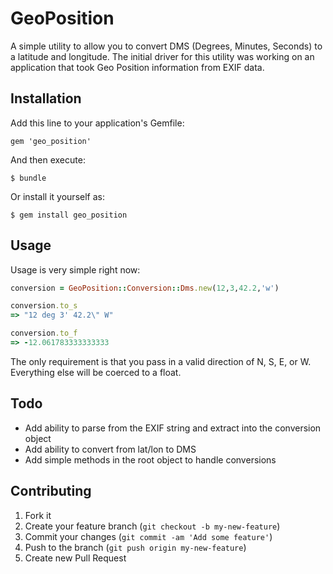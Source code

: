 # GeoPosition

A simple utility to allow you to convert DMS (Degrees, Minutes, Seconds)
to a latitude and longitude. The initial driver for this utility was
working on an application that took Geo Position information from EXIF
data. 

## Installation

Add this line to your application's Gemfile:

    gem 'geo_position'

And then execute:

    $ bundle

Or install it yourself as:

    $ gem install geo_position

## Usage

Usage is very simple right now:

```ruby
conversion = GeoPosition::Conversion::Dms.new(12,3,42.2,'w')

conversion.to_s
=> "12 deg 3' 42.2\" W"

conversion.to_f
=> -12.061783333333333
```

The only requirement is that you pass in a valid direction of N, S, E,
or W. Everything else will be coerced to a float.

## Todo

* Add ability to parse from the EXIF string and extract into the
  conversion object
* Add ability to convert from lat/lon to DMS
* Add simple methods in the root object to handle conversions

## Contributing

1. Fork it
2. Create your feature branch (`git checkout -b my-new-feature`)
3. Commit your changes (`git commit -am 'Add some feature'`)
4. Push to the branch (`git push origin my-new-feature`)
5. Create new Pull Request
